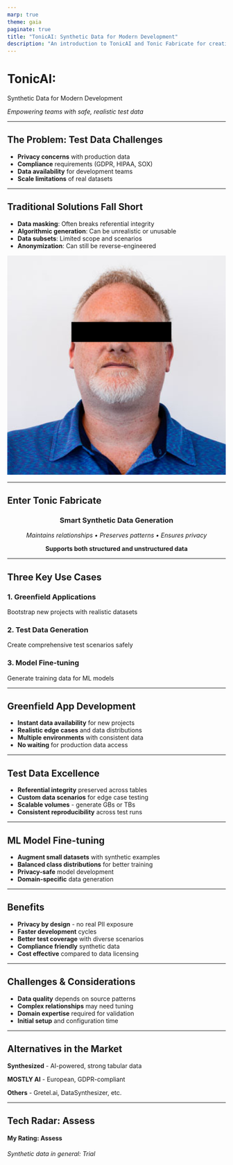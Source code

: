 ```yaml
---
marp: true
theme: gaia
paginate: true
title: "TonicAI: Synthetic Data for Modern Development"
description: "An introduction to TonicAI and Tonic Fabricate for creating test databases, test data, and fine-tuning models."
---
```


# TonicAI:  
Synthetic Data for Modern Development

*Empowering teams with safe, realistic test data*

---

## The Problem: Test Data Challenges

- **Privacy concerns** with production data
- **Compliance** requirements (GDPR, HIPAA, SOX)
- **Data availability** for development teams
- **Scale limitations** of real datasets

---

## Traditional Solutions Fall Short

- **Data masking**: Often breaks referential integrity
- **Algorithmic generation**: Can be unrealistic or unusable
- **Data subsets**: Limited scope and scenarios
- **Anonymization**: Can still be reverse-engineered  

![w:200 center](image.png)

---

## Enter Tonic Fabricate

<div style="text-align: center;">

### Smart Synthetic Data Generation

*Maintains relationships • Preserves patterns • Ensures privacy*

**Supports both structured and unstructured data**

</div>

---

## Three Key Use Cases

### 1. **Greenfield Applications**
Bootstrap new projects with realistic datasets

### 2. **Test Data Generation** 
Create comprehensive test scenarios safely

### 3. **Model Fine-tuning**
Generate training data for ML models

---

## Greenfield App Development

- **Instant data availability** for new projects
- **Realistic edge cases** and data distributions
- **Multiple environments** with consistent data
- **No waiting** for production data access

---

## Test Data Excellence

- **Referential integrity** preserved across tables
- **Custom data scenarios** for edge case testing
- **Scalable volumes** - generate GBs or TBs
- **Consistent reproducibility** across test runs

---

## ML Model Fine-tuning

- **Augment small datasets** with synthetic examples
- **Balanced class distributions** for better training
- **Privacy-safe** model development
- **Domain-specific** data generation

---

## Benefits

- **Privacy by design** - no real PII exposure
- **Faster development** cycles
- **Better test coverage** with diverse scenarios
- **Compliance friendly** synthetic data
- **Cost effective** compared to data licensing

---

## Challenges & Considerations

- **Data quality** depends on source patterns
- **Complex relationships** may need tuning
- **Domain expertise** required for validation
- **Initial setup** and configuration time

---

## Alternatives in the Market

**Synthesized** - AI-powered, strong tabular data

**MOSTLY AI** - European, GDPR-compliant

**Others** - Gretel.ai, DataSynthesizer, etc.

---

## Tech Radar: Assess

#### My Rating: Assess

*Synthetic data in general: Trial*
